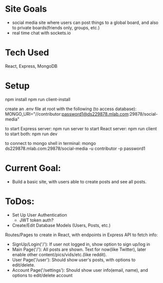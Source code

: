 # Site Goals
- social media site where users can post things to a global board, and also to private boards(friends only, groups, etc.)
- real time chat with sockets.io
# Tech Used
  React, Express, MongoDB
# Setup
npm install
npm run client-install

create an .env file at root with the following (to access database):
MONGO_URI="//contributor:password1@ds229878.mlab.com:29878/social-media"

to start Express server: npm run server
to start React server: npm run client  
to start both: npm run dev

to connect to mongo shell in terminal:
mongo ds229878.mlab.com:29878/social-media -u contributor -p password1
# Current Goal:
- Build a basic site, with users able to create posts and see all posts.

# ToDos:
- Set Up User Authentication
  - JWT token auth?
- Create/Edit Database Models (Users, Posts, etc.)  

Routes/Pages to create in React, with endpoints in Express API to fetch info:
- SignUp/Login('/'): If user not logged in, show option to sign up/log in
- Main Page('/'): All posts are shown. Text for now(like Twitter), later enable other content/pics/vids/etc.(like reddit).
- User Page('/user'): Should show user's posts, with options to edit/delete.
- Account Page('/settings'): Should show user info(email, name), and options to edit/delete account
